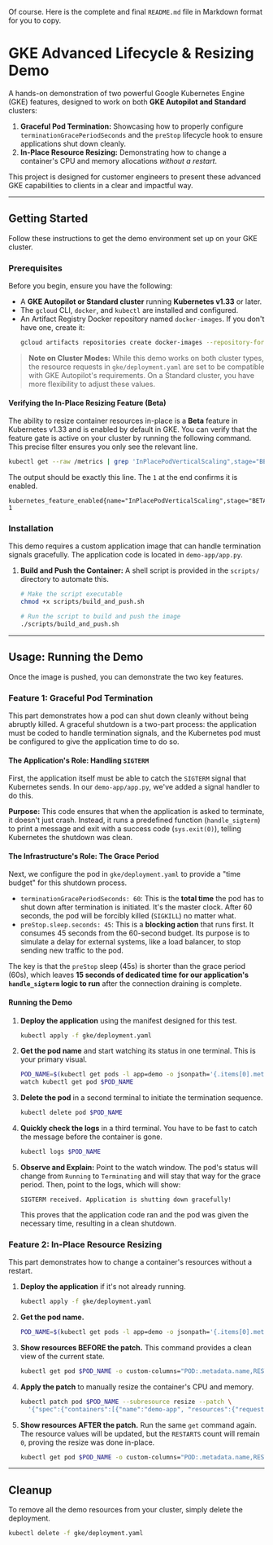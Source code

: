 Of course. Here is the complete and final `README.md` file in Markdown format for you to copy.

# GKE Advanced Lifecycle & Resizing Demo

A hands-on demonstration of two powerful Google Kubernetes Engine (GKE) features, designed to work on both **GKE Autopilot and Standard** clusters:

1.  **Graceful Pod Termination:** Showcasing how to properly configure `terminationGracePeriodSeconds` and the `preStop` lifecycle hook to ensure applications shut down cleanly.
2.  **In-Place Resource Resizing:** Demonstrating how to change a container's CPU and memory allocations *without a restart*.

This project is designed for customer engineers to present these advanced GKE capabilities to clients in a clear and impactful way.

-----

## Getting Started

Follow these instructions to get the demo environment set up on your GKE cluster.

### Prerequisites

Before you begin, ensure you have the following:

  * A **GKE Autopilot or Standard cluster** running **Kubernetes v1.33** or later.
  * The `gcloud` CLI, `docker`, and `kubectl` are installed and configured.
  * An Artifact Registry Docker repository named `docker-images`. If you don't have one, create it:
    ```bash
    gcloud artifacts repositories create docker-images --repository-format=docker --location=us-central1
    ```

> **Note on Cluster Modes:** While this demo works on both cluster types, the resource requests in `gke/deployment.yaml` are set to be compatible with GKE Autopilot's requirements. On a Standard cluster, you have more flexibility to adjust these values.

#### Verifying the In-Place Resizing Feature (Beta)

The ability to resize container resources in-place is a **Beta** feature in Kubernetes v1.33 and is enabled by default in GKE. You can verify that the feature gate is active on your cluster by running the following command. This precise filter ensures you only see the relevant line.

```bash
kubectl get --raw /metrics | grep 'InPlacePodVerticalScaling",stage="BETA"'
```

The output should be exactly this line. The `1` at the end confirms it is enabled.

```
kubernetes_feature_enabled{name="InPlacePodVerticalScaling",stage="BETA"} 1
```

### Installation

This demo requires a custom application image that can handle termination signals gracefully. The application code is located in `demo-app/app.py`.

1.  **Build and Push the Container:** A shell script is provided in the `scripts/` directory to automate this.
    ```bash
    # Make the script executable
    chmod +x scripts/build_and_push.sh

    # Run the script to build and push the image
    ./scripts/build_and_push.sh
    ```

-----

## Usage: Running the Demo

Once the image is pushed, you can demonstrate the two key features.

### Feature 1: Graceful Pod Termination

This part demonstrates how a pod can shut down cleanly without being abruptly killed. A graceful shutdown is a two-part process: the application must be coded to handle termination signals, and the Kubernetes pod must be configured to give the application time to do so.

#### The Application's Role: Handling `SIGTERM`

First, the application itself must be able to catch the `SIGTERM` signal that Kubernetes sends. In our `demo-app/app.py`, we've added a signal handler to do this.

**Purpose:** This code ensures that when the application is asked to terminate, it doesn't just crash. Instead, it runs a predefined function (`handle_sigterm`) to print a message and exit with a success code (`sys.exit(0)`), telling Kubernetes the shutdown was clean.

#### The Infrastructure's Role: The Grace Period

Next, we configure the pod in `gke/deployment.yaml` to provide a "time budget" for this shutdown process.

  * `terminationGracePeriodSeconds: 60`: This is the **total time** the pod has to shut down after termination is initiated. It's the master clock. After 60 seconds, the pod will be forcibly killed (`SIGKILL`) no matter what.
  * `preStop.sleep.seconds: 45`: This is a **blocking action** that runs first. It consumes 45 seconds from the 60-second budget. Its purpose is to simulate a delay for external systems, like a load balancer, to stop sending new traffic to the pod.

The key is that the `preStop` sleep (45s) is shorter than the grace period (60s), which leaves **15 seconds of dedicated time for our application's `handle_sigterm` logic to run** after the connection draining is complete.

#### Running the Demo

1.  **Deploy the application** using the manifest designed for this test.
    ```bash
    kubectl apply -f gke/deployment.yaml
    ```
2.  **Get the pod name** and start watching its status in one terminal. This is your primary visual.
    ```bash
    POD_NAME=$(kubectl get pods -l app=demo -o jsonpath='{.items[0].metadata.name}')
    watch kubectl get pod $POD_NAME
    ```
3.  **Delete the pod** in a second terminal to initiate the termination sequence.
    ```bash
    kubectl delete pod $POD_NAME
    ```
4.  **Quickly check the logs** in a third terminal. You have to be fast to catch the message before the container is gone.
    ```bash
    kubectl logs $POD_NAME
    ```
5.  **Observe and Explain:** Point to the watch window. The pod's status will change from `Running` to `Terminating` and will stay that way for the grace period. Then, point to the logs, which will show:
    ```
    SIGTERM received. Application is shutting down gracefully!
    ```
    This proves that the application code ran and the pod was given the necessary time, resulting in a clean shutdown.

### Feature 2: In-Place Resource Resizing

This part demonstrates how to change a container's resources without a restart.

1.  **Deploy the application** if it's not already running.
    ```bash
    kubectl apply -f gke/deployment.yaml
    ```
2.  **Get the pod name.**
    ```bash
    POD_NAME=$(kubectl get pods -l app=demo -o jsonpath='{.items[0].metadata.name}')
    ```
3.  **Show resources BEFORE the patch.** This command provides a clean view of the current state.
    ```bash
    kubectl get pod $POD_NAME -o custom-columns="POD:.metadata.name,RESTARTS:.status.containerStatuses[0].restartCount,CPU_REQUEST:.spec.containers[0].resources.requests.cpu,MEM_REQUEST:.spec.containers[0].resources.requests.memory"
    ```
4.  **Apply the patch** to manually resize the container's CPU and memory.
    ```bash
    kubectl patch pod $POD_NAME --subresource resize --patch \
      '{"spec":{"containers":[{"name":"demo-app", "resources":{"requests":{"cpu":"800m", "memory":"820Mi"}, "limits":{"cpu":"800m", "memory":"820Mi"}}}]}}'
    ```
5.  **Show resources AFTER the patch.** Run the same `get` command again. The resource values will be updated, but the `RESTARTS` count will remain `0`, proving the resize was done in-place.
    ```bash
    kubectl get pod $POD_NAME -o custom-columns="POD:.metadata.name,RESTARTS:.status.containerStatuses[0].restartCount,CPU_REQUEST:.spec.containers[0].resources.requests.cpu,MEM_REQUEST:.spec.containers[0].resources.requests.memory"
    ```

-----

## Cleanup

To remove all the demo resources from your cluster, simply delete the deployment.

```bash
kubectl delete -f gke/deployment.yaml
```